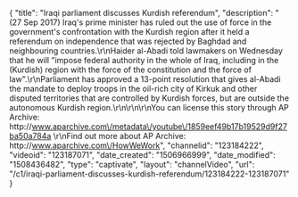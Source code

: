 {
    "title": "Iraqi parliament discusses Kurdish referendum",
    "description": "(27 Sep 2017) Iraq's prime minister has ruled out the use of force in the government's confrontation with the Kurdish region after it held a referendum on independence that was rejected by Baghdad and neighbouring countries.\r\nHaider al-Abadi told lawmakers on Wednesday that he will \"impose federal authority in the whole of Iraq, including in the (Kurdish) region with the force of the constitution and the force of law\".\r\nParliament has approved a 13-point resolution that gives al-Abadi the mandate to deploy troops in the oil-rich city of Kirkuk and other disputed territories that are controlled by Kurdish forces, but are outside the autonomous Kurdish region.\r\n\r\n\r\nYou can license this story through AP Archive: http:\/\/www.aparchive.com\/metadata\/youtube\/1859eef49b17b19529d9f27ba50a784a \r\nFind out more about AP Archive: http:\/\/www.aparchive.com\/HowWeWork",
    "channelid": "123184222",
    "videoid": "123187071",
    "date_created": "1506966999",
    "date_modified": "1508436482",
    "type": "captivate",
    "layout": "channelVideo",
    "url": "\/c1\/iraqi-parliament-discusses-kurdish-referendum\/123184222-123187071"
}